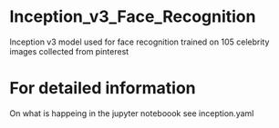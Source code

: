 # Inception_v3_Face_Recognition
Inception v3 model used for face recognition trained on 105 celebrity images collected from pinterest

# For detailed information 
On what is happeing in the jupyter noteboook see inception.yaml

